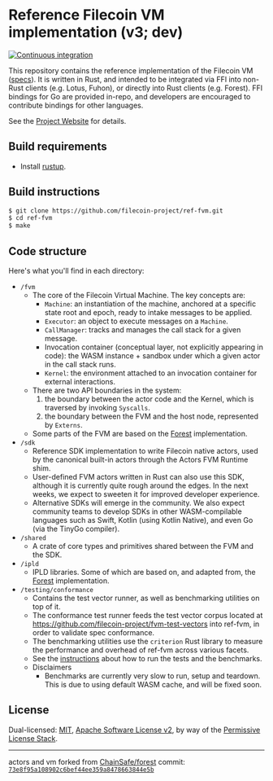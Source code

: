 # Reference Filecoin VM implementation (v3; dev)

[![Continuous integration](https://github.com/filecoin-project/ref-fvm/actions/workflows/ci.yml/badge.svg)](https://github.com/filecoin-project/ref-fvm/actions/workflows/ci.yml)

This repository contains the reference implementation of the Filecoin VM ([specs](https://github.com/filecoin-project/fvm-project)). It is written in Rust, and intended to be integrated via FFI into non-Rust clients (e.g. Lotus, Fuhon), or directly into Rust clients (e.g. Forest). FFI bindings for Go are provided in-repo, and developers are encouraged to contribute bindings for other languages.


See the [Project Website](https://fvm.filecoin.io/) for details.

## Build requirements

* Install [rustup](https://rustup.rs/).

## Build instructions

```sh
$ git clone https://github.com/filecoin-project/ref-fvm.git
$ cd ref-fvm
$ make
```

## Code structure

Here's what you'll find in each directory:

- `/fvm`
  - The core of the Filecoin Virtual Machine. The key concepts are:
    - `Machine`: an instantiation of the machine, anchored at a specific state root and epoch, ready to intake messages to be applied.
    - `Executor`: an object to execute messages on a `Machine`.
    - `CallManager`: tracks and manages the call stack for a given message.
    - Invocation container (conceptual layer, not explicitly appearing in code): the WASM instance + sandbox under which a given actor in the call stack runs.
    - `Kernel`: the environment attached to an invocation container for external interactions.
  - There are two API boundaries in the system:
    1. the boundary between the actor code and the Kernel, which is traversed by invoking `Syscalls`.
    2. the boundary between the FVM and the host node, represented by `Externs`.
  - Some parts of the FVM are based on the [Forest](https://github.com/ChainSafe/forest) implementation.
- `/sdk`
  - Reference SDK implementation to write Filecoin native actors, used by the canonical built-in actors through the Actors FVM Runtime shim.
  - User-defined FVM actors written in Rust can also use this SDK, although it is currently quite rough around the edges. In the next weeks, we expect to sweeten it for improved developer experience.
  - Alternative SDKs will emerge in the community. We also expect community teams to develop SDKs in other WASM-compilable languages such as Swift, Kotlin (using Kotlin Native), and even Go (via the TinyGo compiler).
- `/shared`
  - A crate of core types and primitives shared between the FVM and the SDK.
- `/ipld`
  - IPLD libraries. Some of which are based on, and adapted from, the [Forest](https://github.com/ChainSafe/forest) implementation.
- `/testing/conformance`
  - Contains the test vector runner, as well as benchmarking utilities on top of it.
  - The conformance test runner feeds the test vector corpus located at https://github.com/filecoin-project/fvm-test-vectors into ref-fvm, in order to validate spec conformance.
  - The benchmarking utilities use the `criterion` Rust library to measure the performance and overhead of ref-fvm across various facets.
  - See the [instructions](./testing/conformance/README.md#instructions) about how to run the tests and the benchmarks.
  - Disclaimers
    - Benchmarks are currently very slow to run, setup and teardown. This is due to using default WASM cache, and will be fixed soon.

## License

Dual-licensed: [MIT](./LICENSE-MIT), [Apache Software License v2](./LICENSE-APACHE), by way of the
[Permissive License Stack](https://protocol.ai/blog/announcing-the-permissive-license-stack/).

---

actors and vm forked from [ChainSafe/forest](https://github.com/ChainSafe/forest)
commit: [`73e8f95a108902c6bef44ee359a8478663844e5b`](https://github.com/ChainSafe/forest/commit/73e8f95a108902c6bef44ee359a8478663844e5b)
